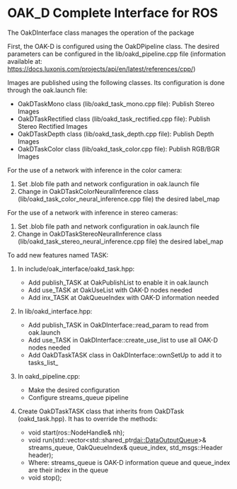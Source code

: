 # OAK_D Complete Interface for ROS
The OakDInterface class manages the operation of the package

First, the OAK-D is configured using the OakDPipeline class. The desired parameters can be configured in the lib/oakd_pipeline.cpp file (information available at: https://docs.luxonis.com/projects/api/en/latest/references/cpp/)

Images are published using the following classes. Its configuration is done through the oak.launch file:
- OakDTaskMono class (lib/oakd_task_mono.cpp file): Publish Stereo Images
- OakDTaskRectified class (lib/oakd_task_rectified.cpp file): Publish Stereo Rectified Images
- OakDTaskDepth class (lib/oakd_task_depth.cpp file): Publish Depth Images
- OakDTaskColor class (lib/oakd_task_color.cpp file): Publish RGB/BGR Images

For the use of a network with inference in the color camera:
1. Set .blob file path and network configuration in oak.launch file
2. Change in OakDTaskColorNeuralInference class (lib/oakd_task_color_neural_inference.cpp file) the desired label_map

For the use of a network with inference in stereo cameras:
1. Set .blob file path and network configuration in oak.launch file
2. Change in OakDTaskStereoNeuralInference class (lib/oakd_task_stereo_neural_inference.cpp file) the desired label_map

To add new features named TASK:
1. In include/oak_interface/oakd_task.hpp:
   * Add publish_TASK at OakPublishList to enable it in oak.launch
   * Add use_TASK at OakUseList with OAK-D nodes needed
   * Add inx_TASK at OakQueueIndex with OAK-D information needed

2. In lib/oakd_interface.hpp:
   * Add publish_TASK in OakDInterface::read_param to read from oak.launch
   * Add use_TASK in OakDInterface::create_use_list to use all OAK-D nodes needed
   * Add OakDTaskTASK class in OakDInterface::ownSetUp to add it to tasks_list_

3. In oakd_pipeline.cpp:
   * Make the desired configuration
   * Configure streams_queue pipeline

4. Create OakDTaskTASK class that inherits from OakDTask (oakd_task.hpp).
   It has to override the methods:
    - void start(ros::NodeHandle& nh);
    - void run(std::vector<std::shared_ptr<dai::DataOutputQueue>>& streams_queue, 
             OakQueueIndex& queue_index, std_msgs::Header header);
	* Where: streams_queue is OAK-D information queue and queue_index are their index in the queue
    - void stop();
